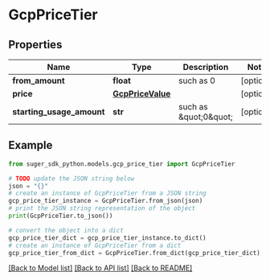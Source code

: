 # GcpPriceTier


## Properties

Name | Type | Description | Notes
------------ | ------------- | ------------- | -------------
**from_amount** | **float** | such as 0 | [optional] 
**price** | [**GcpPriceValue**](GcpPriceValue.md) |  | [optional] 
**starting_usage_amount** | **str** | such as \&quot;0\&quot; | [optional] 

## Example

```python
from suger_sdk_python.models.gcp_price_tier import GcpPriceTier

# TODO update the JSON string below
json = "{}"
# create an instance of GcpPriceTier from a JSON string
gcp_price_tier_instance = GcpPriceTier.from_json(json)
# print the JSON string representation of the object
print(GcpPriceTier.to_json())

# convert the object into a dict
gcp_price_tier_dict = gcp_price_tier_instance.to_dict()
# create an instance of GcpPriceTier from a dict
gcp_price_tier_from_dict = GcpPriceTier.from_dict(gcp_price_tier_dict)
```
[[Back to Model list]](../README.md#documentation-for-models) [[Back to API list]](../README.md#documentation-for-api-endpoints) [[Back to README]](../README.md)


